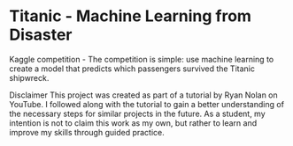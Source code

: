 # Titanic - Machine Learning from Disaster
 Kaggle competition - The competition is simple: use machine learning to create a model that predicts which passengers survived the Titanic shipwreck.

Disclaimer
This project was created as part of a tutorial by Ryan Nolan on YouTube. I followed along with the tutorial to gain a better understanding of the necessary steps for similar projects in the future. As a student, my intention is not to claim this work as my own, but rather to learn and improve my skills through guided practice.

